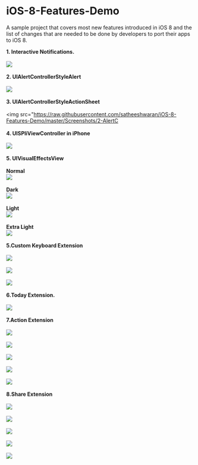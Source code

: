 iOS-8-Features-Demo
===================

A sample project that covers most new features introduced in iOS 8 and the list of changes that are needed to be done by developers to port their apps to iOS 8.

 <strong>1. Interactive Notifications.</strong>
 <br/><br/><img src="https://raw.githubusercontent.com/satheeshwaran/iOS-8-Features-Demo/master/Screenshots/1-InteractiveNotification.png"/>
 <br/><br/> <strong>2. UIAlertControllerStyleAlert</strong>
  <br/><br/><img src="https://raw.githubusercontent.com/satheeshwaran/iOS-8-Features-Demo/master/Screenshots/2-AlertController.png"/>
<br/><br/> <strong>3. UIAlertControllerStyleActionSheet</strong>
  <br/><br/><img src="https://raw.githubusercontent.com/satheeshwaran/iOS-8-Features-Demo/master/Screenshots/2-AlertC<br/><br/> <strong>4. UISPliViewController in iPhone</strong>
  <br/><br/><img src="https://raw.githubusercontent.com/satheeshwaran/iOS-8-Features-Demo/master/Screenshots/3-SplitViewContorllerIniPhone.png"/>
<br/><br/> <strong>5. UIVisualEffectsView</strong>
 <br/><br/>
  <strong>Normal</strong>
    <br/><img src="https://raw.githubusercontent.com/satheeshwaran/iOS-8-Features-Demo/master/Screenshots/4-UIVisualEffectsViewNormal.png"/>
    <br/><br/>
 <strong>Dark</strong>
    <br/><img src="https://raw.githubusercontent.com/satheeshwaran/iOS-8-Features-Demo/master/Screenshots/4-UIVisualEffectsViewDark.png"/>
    <br/><br/>
 <strong>Light</strong>
    <br/><img src="https://raw.githubusercontent.com/satheeshwaran/iOS-8-Features-Demo/master/Screenshots/4-UIVisualEffectsViewLight.png"/>
    <br/><br/>
 <strong>Extra Light</strong>
    <br/><img src="https://raw.githubusercontent.com/satheeshwaran/iOS-8-Features-Demo/master/Screenshots/4-UIVisualEffectsViewExtraLight.png"/>
<br/><br/> <strong>5.Custom Keyboard Extension</strong>
 <br/><br/><img src="https://raw.githubusercontent.com/satheeshwaran/iOS-8-Features-Demo/master/Screenshots/5-AddCustomKeyboard-InternetSlangKeyboard.png"/>
  <br/><br/><img src="https://raw.githubusercontent.com/satheeshwaran/iOS-8-Features-Demo/master/Screenshots/5-AddNewKeyboard-SlangKeyboard.png"/> 
  <br/><br/><img src="https://raw.githubusercontent.com/satheeshwaran/iOS-8-Features-Demo/master/Screenshots/5-CustomKeyboard-SlangKeyboard.png"/>
 <br/><br/><strong>6.Today Extension.</strong>
 <br/><br/><img src="https://raw.githubusercontent.com/satheeshwaran/iOS-8-Features-Demo/master/Screenshots/6-TodayExtension-WeatherUpdate.png"/>
<br/><br/> <strong>7.Action Extension</strong>
    <br/><br/><img src="https://raw.githubusercontent.com/satheeshwaran/iOS-8-Features-Demo/master/Screenshots/7-TranslationExtension.png"/> 
  <br/><br/><img src="https://raw.githubusercontent.com/satheeshwaran/iOS-8-Features-Demo/master/Screenshots/7-TranslationExtension-Selection.png"/>
  <br/><br/><img src="https://raw.githubusercontent.com/satheeshwaran/iOS-8-Features-Demo/master/Screenshots/7-TranslationExtensionActionDisplayed.png"/>
  <br/><br/><img src="https://raw.githubusercontent.com/satheeshwaran/iOS-8-Features-Demo/master/Screenshots/7-TranslationActionView.png"/> 
  <br/><br/><img src="https://raw.githubusercontent.com/satheeshwaran/iOS-8-Features-Demo/master/Screenshots/7-TranslationActionReturningData.png"/>
  <br/><br/> <strong>8.Share Extension</strong>
    <br/><br/><img src="https://raw.githubusercontent.com/satheeshwaran/iOS-8-Features-Demo/master/Screenshots/8-ShareActionItem-Listed.png"/> 
  <br/><br/><img src="https://raw.githubusercontent.com/satheeshwaran/iOS-8-Features-Demo/master/Screenshots/8-ShareActionItemCompletionCheck.png"/>
  <br/><br/><img src="https://raw.githubusercontent.com/satheeshwaran/iOS-8-Features-Demo/master/Screenshots/8-ShareActionItemCompletionHandler.png"/>
  <br/><br/><img src="https://raw.githubusercontent.com/satheeshwaran/iOS-8-Features-Demo/master/Screenshots/8-ShareActionItemComposerView.png"/> 
  <br/><br/><img src="https://raw.githubusercontent.com/satheeshwaran/iOS-8-Features-Demo/master/Screenshots/8-ShareActionItemConfigurationItem.png"/>

